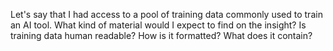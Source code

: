 Let's say that I had access to a pool of training data commonly used to train an AI tool. What kind of material would I expect to find on the insight? Is training data human readable? How is it formatted? What does it contain? 